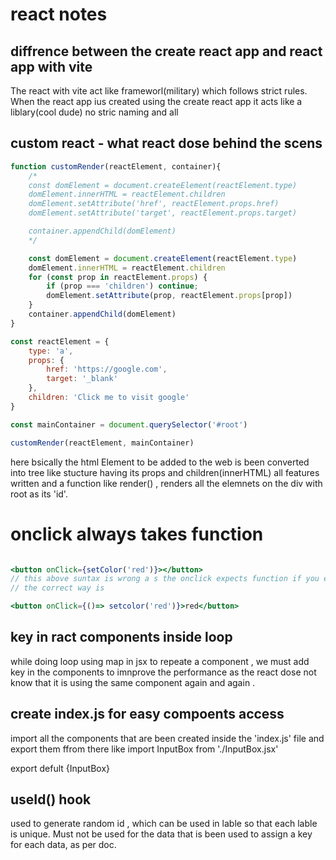 # react notes

## diffrence between the create react app and react app with vite

The react with vite act like frameworl(military) which follows strict rules. When the react app ius created using the create react app it acts like a liblary(cool dude) no stric naming and all

## custom react - what react dose behind the scens 

```javascript 
function customRender(reactElement, container){
    /*
    const domElement = document.createElement(reactElement.type)
    domElement.innerHTML = reactElement.children
    domElement.setAttribute('href', reactElement.props.href)
    domElement.setAttribute('target', reactElement.props.target)

    container.appendChild(domElement)
    */

    const domElement = document.createElement(reactElement.type)
    domElement.innerHTML = reactElement.children
    for (const prop in reactElement.props) {
        if (prop === 'children') continue;
        domElement.setAttribute(prop, reactElement.props[prop])
    }
    container.appendChild(domElement)
}

const reactElement = {
    type: 'a',
    props: {
        href: 'https://google.com',
        target: '_blank'
    },
    children: 'Click me to visit google'
}

const mainContainer = document.querySelector('#root')

customRender(reactElement, mainContainer)
```
here bsically the html Element to be added to the web is been converted into tree like stucture having its props and children(innerHTML) all features written and a function like render() , renders all the elemnets on the div with root as its 'id'.


# onclick always takes function 
```jsx

<button onClick={setColor('red')}></button>
// this above suntax is wrong a s the onclick expects function if you execute a function there then there will be syntax issue 
// the correct way is 

<button onClick={()=> setcolor('red')}>red</button>

```
## key in ract components inside loop
while doing loop using map in jsx to repeate a component , we must add key in the components to imnprove the performance as the react dose not know that it is using the same component again and again .

## create index.js for easy compoents access
import all the components that are been created inside the 'index.js' file and export them ffrom there like 
import InputBox from './InputBox.jsx'

export defult {InputBox}

## useId() hook 
used to generate random id , which can be used in lable so that each lable is unique. Must not be used for the data that is been used to assign a key for each data, as per doc.